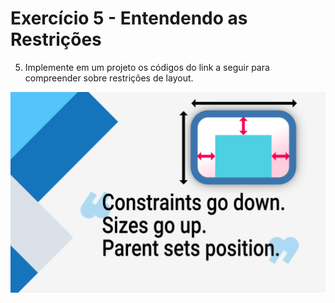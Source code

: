 # Exercício 5 - Entendendo as Restrições

5. Implemente em um projeto os códigos do link a seguir para
compreender sobre restrições de layout.

<p align="center">
  <img src="image.png" alt="Exemplo Responsividade e ThemeData" />
</p>
